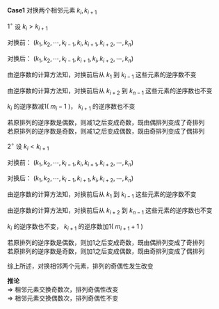 **Case1** 对换两个相邻元素 $k_i,k_{i+1}$     
    
 $1^\circ$  设  $k_i>k_{i+1}$     
    
对换前： $(k_1,k_2,\cdots,k_{i-1},k_i,k_{i+1},k_{i+2},\cdots,k_n)$     
    
对换后： $(k_1,k_2,\cdots,k_{i-1},k_{i+1},k_i,k_{i+2},\cdots,k_n)$     
    
由逆序数的计算方法知，对换前后从 $k_1$ 到 $k_{i-1}$ 这些元素的逆序数不变    
    
由逆序数的计算方法知，对换前后从 $k_{i+2}$ 到 $k_{n-1}$ 这些元素的逆序数也不变    
    
 $k_i$ 的逆序数减1( $m_i-1$ )， $k_{i+1}$ 的逆序数也不变    
    
若原排列的逆序数是偶数，则减1之后变成奇数，既由偶排列变成了奇排列    
若原排列的逆序数是奇数，则减1之后变成偶数，既由奇排列变成了偶排列    
    
 $2^\circ$  设  $k_i<k_{i+1}$     
    
对换前： $(k_1,k_2,\cdots,k_{i-1},k_i,k_{i+1},k_{i+2},\cdots,k_n)$     
    
对换后： $(k_1,k_2,\cdots,k_{i-1},k_{i+1},k_i,k_{i+2},\cdots,k_n)$     
    
由逆序数的计算方法知，对换前后从 $k_1$ 到 $k_{i-1}$ 这些元素的逆序数不变    
    
由逆序数的计算方法知，对换前后从 $k_{i+2}$ 到 $k_{n-1}$ 这些元素的逆序数也不变    
    
 $k_i$ 的逆序数也不变， $k_{i+1}$ 的逆序数加1( $m_{i+1}+1$ )    
    
若原排列的逆序数是偶数，则加1之后变成奇数，既由偶排列变成了奇排列    
若原排列的逆序数是奇数，则加1之后变成偶数，既由奇排列变成了偶排列    
    
综上所述，对换相邻两个元素，排列的奇偶性发生改变    
    
**推论**    
 $\Rightarrow$ 相邻元素交换奇数次，排列奇偶性改变    
 $\Rightarrow$ 相邻元素交换偶数次，排列奇偶性不变    
